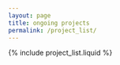 ```yaml
---
layout: page
title: ongoing projects
permalink: /project_list/
---
```


{% include project_list.liquid %}
